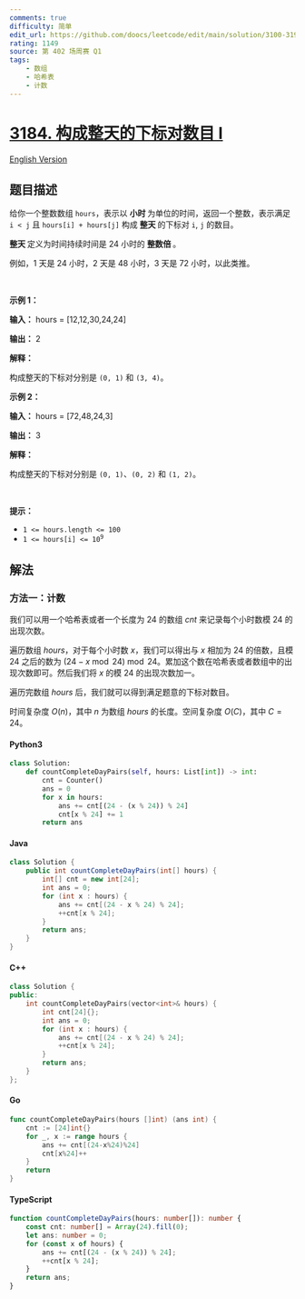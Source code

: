 ```yaml
---
comments: true
difficulty: 简单
edit_url: https://github.com/doocs/leetcode/edit/main/solution/3100-3199/3184.Count%20Pairs%20That%20Form%20a%20Complete%20Day%20I/README.md
rating: 1149
source: 第 402 场周赛 Q1
tags:
    - 数组
    - 哈希表
    - 计数
---
```


<!-- problem:start -->

# [3184. 构成整天的下标对数目 I](https://leetcode.cn/problems/count-pairs-that-form-a-complete-day-i)

[English Version](/solution/3100-3199/3184.Count%20Pairs%20That%20Form%20a%20Complete%20Day%20I/README_EN.md)

## 题目描述

<!-- description:start -->

<p>给你一个整数数组 <code>hours</code>，表示以 <strong>小时 </strong>为单位的时间，返回一个整数，表示满足 <code>i &lt; j</code> 且 <code>hours[i] + hours[j]</code> 构成 <strong>整天 </strong>的下标对&nbsp;<code>i</code>, <code>j</code> 的数目。</p>

<p><strong>整天 </strong>定义为时间持续时间是 24 小时的 <strong>整数倍 </strong>。</p>

<p>例如，1 天是 24 小时，2 天是 48 小时，3 天是 72 小时，以此类推。</p>

<p>&nbsp;</p>

<p><strong class="example">示例 1：</strong></p>

<div class="example-block">
<p><strong>输入：</strong> <span class="example-io">hours = [12,12,30,24,24]</span></p>

<p><strong>输出：</strong> <span class="example-io">2</span></p>

<p><strong>解释：</strong></p>

<p>构成整天的下标对分别是 <code>(0, 1)</code> 和 <code>(3, 4)</code>。</p>
</div>

<p><strong class="example">示例 2：</strong></p>

<div class="example-block">
<p><strong>输入：</strong> <span class="example-io">hours = [72,48,24,3]</span></p>

<p><strong>输出：</strong> <span class="example-io">3</span></p>

<p><strong>解释：</strong></p>

<p>构成整天的下标对分别是 <code>(0, 1)</code>、<code>(0, 2)</code> 和 <code>(1, 2)</code>。</p>
</div>

<p>&nbsp;</p>

<p><strong>提示：</strong></p>

<ul>
	<li><code>1 &lt;= hours.length &lt;= 100</code></li>
	<li><code>1 &lt;= hours[i] &lt;= 10<sup>9</sup></code></li>
</ul>

<!-- description:end -->

## 解法

<!-- solution:start -->

### 方法一：计数

我们可以用一个哈希表或者一个长度为 $24$ 的数组 $\textit{cnt}$ 来记录每个小时数模 $24$ 的出现次数。

遍历数组 $\textit{hours}$，对于每个小时数 $x$，我们可以得出与 $x$ 相加为 $24$ 的倍数，且模 $24$ 之后的数为 $(24 - x \bmod 24) \bmod 24$。累加这个数在哈希表或者数组中的出现次数即可。然后我们将 $x$ 的模 $24$ 的出现次数加一。

遍历完数组 $\textit{hours}$ 后，我们就可以得到满足题意的下标对数目。

时间复杂度 $O(n)$，其中 $n$ 为数组 $\textit{hours}$ 的长度。空间复杂度 $O(C)$，其中 $C=24$。

<!-- tabs:start -->

#### Python3

```python
class Solution:
    def countCompleteDayPairs(self, hours: List[int]) -> int:
        cnt = Counter()
        ans = 0
        for x in hours:
            ans += cnt[(24 - (x % 24)) % 24]
            cnt[x % 24] += 1
        return ans
```

#### Java

```java
class Solution {
    public int countCompleteDayPairs(int[] hours) {
        int[] cnt = new int[24];
        int ans = 0;
        for (int x : hours) {
            ans += cnt[(24 - x % 24) % 24];
            ++cnt[x % 24];
        }
        return ans;
    }
}
```

#### C++

```cpp
class Solution {
public:
    int countCompleteDayPairs(vector<int>& hours) {
        int cnt[24]{};
        int ans = 0;
        for (int x : hours) {
            ans += cnt[(24 - x % 24) % 24];
            ++cnt[x % 24];
        }
        return ans;
    }
};
```

#### Go

```go
func countCompleteDayPairs(hours []int) (ans int) {
	cnt := [24]int{}
	for _, x := range hours {
		ans += cnt[(24-x%24)%24]
		cnt[x%24]++
	}
	return
}
```

#### TypeScript

```ts
function countCompleteDayPairs(hours: number[]): number {
    const cnt: number[] = Array(24).fill(0);
    let ans: number = 0;
    for (const x of hours) {
        ans += cnt[(24 - (x % 24)) % 24];
        ++cnt[x % 24];
    }
    return ans;
}
```

<!-- tabs:end -->

<!-- solution:end -->

<!-- problem:end -->
